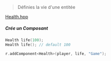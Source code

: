 >Définies la vie d'une entitée

[Health.hpp](../../engine/include/components/Health.hpp)

##### Crée un Composant

```C++
Health life(100);
Health life(); // default 100

r.addComponent<Health>(player, life, "Game");
```
